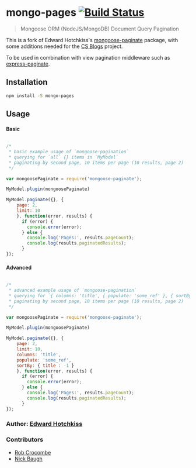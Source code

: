 
# mongo-pages [![Build Status](https://travis-ci.org/robcrocombe/mongo-pages.svg?branch=master)](https://travis-ci.org/robcrocombe/mongo-pages)

> Mongoose ORM (NodeJS/MongoDB) Document Query Pagination

This is a fork of Edward Hotchkiss's [mongoose-paginate](https://github.com/edwardhotchkiss/mongoose-paginate) package, with some additions needed for the [CS Blogs](https://github.com/csblogs) project.

To be used in combination with view pagination middleware such as [express-paginate](https://github.com/niftylettuce/express-paginate).

## Installation

```bash
npm install -S mongo-pages
```

## Usage

#### Basic

```js

/*
 * basic example usage of `mongoose-pagination`
 * querying for `all` {} items in `MyModel`
 * paginating by second page, 10 items per page (10 results, page 2)
 */

var mongoosePaginate = require('mongoose-paginate');

MyModel.plugin(mongoosePaginate)

MyModel.paginate({}, {
    page: 2,
    limit: 10
    }, function(error, results) {
      if (error) {
        console.error(error);
      } else {
        console.log('Pages:', results.pageCount);
        console.log(results.paginatedResults);
      }
});

```

#### Advanced

```js

/*
 * advanced example usage of `mongoose-pagination`
 * querying for `{ columns: 'title', { populate: 'some_ref' }, { sortBy : { title : -1 } }` items in `MyModel`
 * paginating by second page, 10 items per page (10 results, page 2)
 */

var mongoosePaginate = require('mongoose-paginate');

MyModel.plugin(mongoosePaginate)

MyModel.paginate({}, {
    page: 2,
    limit: 10,
    columns: 'title',
    populate: 'some_ref',
    sortBy: { title : -1 }
    }, function(error, results) {
      if (error) {
        console.error(error);
      } else {
        console.log('Pages:', results.pageCount);
        console.log(results.paginatedResults);
      }
});

```

### Author: [Edward Hotchkiss][0]

[0]: http://edwardhotchkiss.com/


### Contributors

* [Rob Crocombe](https://github.com/robcrocombe)
* [Nick Baugh](https://github.com/niftylettuce)

